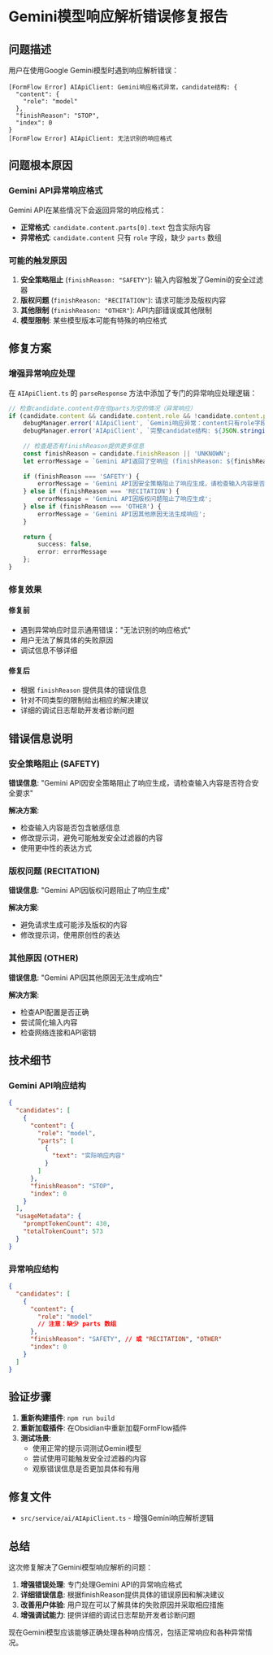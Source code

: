 # Gemini模型响应解析错误修复报告

## 问题描述
用户在使用Google Gemini模型时遇到响应解析错误：
```
[FormFlow Error] AIApiClient: Gemini响应格式异常，candidate结构: {
  "content": {
    "role": "model"
  },
  "finishReason": "STOP",
  "index": 0
}
[FormFlow Error] AIApiClient: 无法识别的响应格式
```

## 问题根本原因

### Gemini API异常响应格式
Gemini API在某些情况下会返回异常的响应格式：
- **正常格式**: `candidate.content.parts[0].text` 包含实际内容
- **异常格式**: `candidate.content` 只有 `role` 字段，缺少 `parts` 数组

### 可能的触发原因
1. **安全策略阻止** (`finishReason: "SAFETY"`): 输入内容触发了Gemini的安全过滤器
2. **版权问题** (`finishReason: "RECITATION"`): 请求可能涉及版权内容
3. **其他限制** (`finishReason: "OTHER"`): API内部错误或其他限制
4. **模型限制**: 某些模型版本可能有特殊的响应格式

## 修复方案

### 增强异常响应处理
在 `AIApiClient.ts` 的 `parseResponse` 方法中添加了专门的异常响应处理逻辑：

```typescript
// 检查candidate.content存在但parts为空的情况（异常响应）
if (candidate.content && candidate.content.role && !candidate.content.parts) {
    debugManager.error('AIApiClient', `Gemini响应异常：content只有role字段，无parts数组。可能是API返回了空响应或发生了错误。`);
    debugManager.error('AIApiClient', `完整candidate结构: ${JSON.stringify(candidate, null, 2)}`);
    
    // 检查是否有finishReason提供更多信息
    const finishReason = candidate.finishReason || 'UNKNOWN';
    let errorMessage = `Gemini API返回了空响应 (finishReason: ${finishReason})`;
    
    if (finishReason === 'SAFETY') {
        errorMessage = 'Gemini API因安全策略阻止了响应生成，请检查输入内容是否符合安全要求';
    } else if (finishReason === 'RECITATION') {
        errorMessage = 'Gemini API因版权问题阻止了响应生成';
    } else if (finishReason === 'OTHER') {
        errorMessage = 'Gemini API因其他原因无法生成响应';
    }
    
    return {
        success: false,
        error: errorMessage
    };
}
```

### 修复效果

#### 修复前
- 遇到异常响应时显示通用错误："无法识别的响应格式"
- 用户无法了解具体的失败原因
- 调试信息不够详细

#### 修复后
- 根据 `finishReason` 提供具体的错误信息
- 针对不同类型的限制给出相应的解决建议
- 详细的调试日志帮助开发者诊断问题

## 错误信息说明

### 安全策略阻止 (SAFETY)
**错误信息**: "Gemini API因安全策略阻止了响应生成，请检查输入内容是否符合安全要求"

**解决方案**:
- 检查输入内容是否包含敏感信息
- 修改提示词，避免可能触发安全过滤器的内容
- 使用更中性的表达方式

### 版权问题 (RECITATION)
**错误信息**: "Gemini API因版权问题阻止了响应生成"

**解决方案**:
- 避免请求生成可能涉及版权的内容
- 修改提示词，使用原创性的表达

### 其他原因 (OTHER)
**错误信息**: "Gemini API因其他原因无法生成响应"

**解决方案**:
- 检查API配置是否正确
- 尝试简化输入内容
- 检查网络连接和API密钥

## 技术细节

### Gemini API响应结构
```json
{
  "candidates": [
    {
      "content": {
        "role": "model",
        "parts": [
          {
            "text": "实际响应内容"
          }
        ]
      },
      "finishReason": "STOP",
      "index": 0
    }
  ],
  "usageMetadata": {
    "promptTokenCount": 430,
    "totalTokenCount": 573
  }
}
```

### 异常响应结构
```json
{
  "candidates": [
    {
      "content": {
        "role": "model"
        // 注意：缺少 parts 数组
      },
      "finishReason": "SAFETY", // 或 "RECITATION", "OTHER"
      "index": 0
    }
  ]
}
```

## 验证步骤

1. **重新构建插件**: `npm run build`
2. **重新加载插件**: 在Obsidian中重新加载FormFlow插件
3. **测试场景**:
   - 使用正常的提示词测试Gemini模型
   - 尝试使用可能触发安全过滤器的内容
   - 观察错误信息是否更加具体和有用

## 修复文件
- `src/service/ai/AIApiClient.ts` - 增强Gemini响应解析逻辑

## 总结

这次修复解决了Gemini模型响应解析的问题：
1. **增强错误处理**: 专门处理Gemini API的异常响应格式
2. **详细错误信息**: 根据finishReason提供具体的错误原因和解决建议
3. **改善用户体验**: 用户现在可以了解具体的失败原因并采取相应措施
4. **增强调试能力**: 提供详细的调试日志帮助开发者诊断问题

现在Gemini模型应该能够正确处理各种响应情况，包括正常响应和各种异常情况。